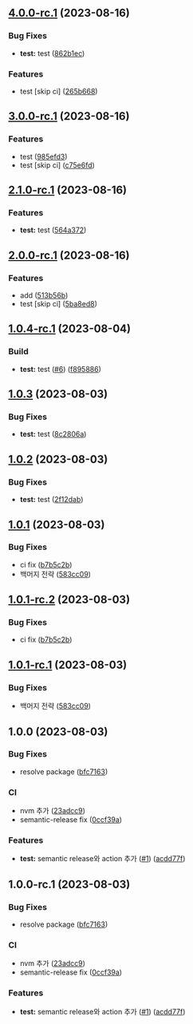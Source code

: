 ## [4.0.0-rc.1](https://github.com/0816i/semantic-release-test/compare/v3.0.0-rc.1...v4.0.0-rc.1) (2023-08-16)


### Bug Fixes

* **test:** test ([862b1ec](https://github.com/0816i/semantic-release-test/commit/862b1eca4923988fbf02be4263413e60d95aff58))


### Features

* test [skip ci] ([265b668](https://github.com/0816i/semantic-release-test/commit/265b668593f9419a04611a4074d28449287dc8d6))

## [3.0.0-rc.1](https://github.com/0816i/semantic-release-test/compare/v2.1.0-rc.1...v3.0.0-rc.1) (2023-08-16)


### Features

* test ([985efd3](https://github.com/0816i/semantic-release-test/commit/985efd331d08a9906301a86fd5a68db8c0612284))
* test [skip ci] ([c75e6fd](https://github.com/0816i/semantic-release-test/commit/c75e6fda75413f4535a001022936b8d908f5f4fe))

## [2.1.0-rc.1](https://github.com/0816i/semantic-release-test/compare/v2.0.1...v2.1.0-rc.1) (2023-08-16)


### Features

* **test:** test ([564a372](https://github.com/0816i/semantic-release-test/commit/564a3724c5b74ddbe8008d8595f5697bd55072a3))

## [2.0.0-rc.1](https://github.com/0816i/semantic-release-test/compare/v1.0.4-rc.1...v2.0.0-rc.1) (2023-08-16)


### Features

* add ([513b56b](https://github.com/0816i/semantic-release-test/commit/513b56b9f036a736df2d9581305ee38e3ef6ca89))
* test [skip ci] ([5ba8ed8](https://github.com/0816i/semantic-release-test/commit/5ba8ed817c23d02c85dff91f4ec9ac192953b357))

## [1.0.4-rc.1](https://github.com/0816i/semantic-release-test/compare/v1.0.3...v1.0.4-rc.1) (2023-08-04)


### Build

* **test:** test ([#6](https://github.com/0816i/semantic-release-test/issues/6)) ([f895886](https://github.com/0816i/semantic-release-test/commit/f8958867ce201ce51e9ee1e217b2f90a7dc9cc53))

## [1.0.3](https://github.com/0816i/semantic-release-test/compare/v1.0.2...v1.0.3) (2023-08-03)


### Bug Fixes

* **test:** test ([8c2806a](https://github.com/0816i/semantic-release-test/commit/8c2806a8b5d8c3d8119010a800f1f6999e53cb9b))

## [1.0.2](https://github.com/0816i/semantic-release-test/compare/v1.0.1...v1.0.2) (2023-08-03)


### Bug Fixes

* **test:** test ([2f12dab](https://github.com/0816i/semantic-release-test/commit/2f12dab7a68b20230f8c66d27d8bda9479a0fd0f))

## [1.0.1](https://github.com/0816i/semantic-release-test/compare/v1.0.0...v1.0.1) (2023-08-03)


### Bug Fixes

* ci fix ([b7b5c2b](https://github.com/0816i/semantic-release-test/commit/b7b5c2be5ac07bdb6906f3486c0a935cfa1f8e95))
* 백머지 전략 ([583cc09](https://github.com/0816i/semantic-release-test/commit/583cc09ad38339edd1500ed7fe72ff1a83ff60db))

## [1.0.1-rc.2](https://github.com/0816i/semantic-release-test/compare/v1.0.1-rc.1...v1.0.1-rc.2) (2023-08-03)


### Bug Fixes

* ci fix ([b7b5c2b](https://github.com/0816i/semantic-release-test/commit/b7b5c2be5ac07bdb6906f3486c0a935cfa1f8e95))

## [1.0.1-rc.1](https://github.com/0816i/semantic-release-test/compare/v1.0.0...v1.0.1-rc.1) (2023-08-03)


### Bug Fixes

* 백머지 전략 ([583cc09](https://github.com/0816i/semantic-release-test/commit/583cc09ad38339edd1500ed7fe72ff1a83ff60db))

## 1.0.0 (2023-08-03)


### Bug Fixes

* resolve package ([bfc7163](https://github.com/0816i/semantic-release-test/commit/bfc71634ddb8d5684a45eb645810c3d98f5877a1))


### CI

* nvm 추가 ([23adcc9](https://github.com/0816i/semantic-release-test/commit/23adcc956510031273e77501e40327b73306fdea))
* semantic-release fix ([0ccf39a](https://github.com/0816i/semantic-release-test/commit/0ccf39a24fb2a914418aa6ea7604511429f39fbd))


### Features

* **test:** semantic release와 action 추가 ([#1](https://github.com/0816i/semantic-release-test/issues/1)) ([acdd77f](https://github.com/0816i/semantic-release-test/commit/acdd77fb0ce198e897f7ec22ee395910542826f2))

## 1.0.0-rc.1 (2023-08-03)


### Bug Fixes

* resolve package ([bfc7163](https://github.com/0816i/semantic-release-test/commit/bfc71634ddb8d5684a45eb645810c3d98f5877a1))


### CI

* nvm 추가 ([23adcc9](https://github.com/0816i/semantic-release-test/commit/23adcc956510031273e77501e40327b73306fdea))
* semantic-release fix ([0ccf39a](https://github.com/0816i/semantic-release-test/commit/0ccf39a24fb2a914418aa6ea7604511429f39fbd))


### Features

* **test:** semantic release와 action 추가 ([#1](https://github.com/0816i/semantic-release-test/issues/1)) ([acdd77f](https://github.com/0816i/semantic-release-test/commit/acdd77fb0ce198e897f7ec22ee395910542826f2))
